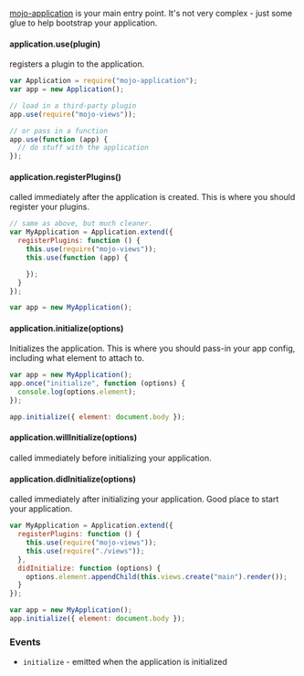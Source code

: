 [mojo-application](https://github.com/classdojo/mojo-application) is your main entry point. It's not very complex - just some glue to help bootstrap
your application. 

#### application.use(plugin)

registers a plugin to the application.

```javascript
var Application = require("mojo-application");
var app = new Application();

// load in a third-party plugin
app.use(require("mojo-views"));

// or pass in a function
app.use(function (app) {
  // do stuff with the application
});
```

#### application.registerPlugins()

called immediately after the application is created. This is where you should register your plugins.

```javascript
// same as above, but much cleaner.
var MyApplication = Application.extend({
  registerPlugins: function () {
    this.use(require("mojo-views"));
    this.use(function (app) {

    });
  }
});

var app = new MyApplication();
```

#### application.initialize(options)

Initializes the application. This is where you should pass-in your app config, including what element to attach to.

```javascript
var app = new MyApplication();
app.once("initialize", function (options) {
  console.log(options.element);
});

app.initialize({ element: document.body });
```

#### application.willInitialize(options)

called immediately before initializing your application.

#### application.didInitialize(options)

called immediately after initializing your application. Good place to start your application.

```javascript
var MyApplication = Application.extend({
  registerPlugins: function () {
    this.use(require("mojo-views"));
    this.use(require("./views"));
  },
  didInitialize: function (options) {
    options.element.appendChild(this.views.create("main").render());
  }
});

var app = new MyApplication();
app.initialize({ element: document.body });
```



### Events

- `initialize` - emitted when the application is initialized
